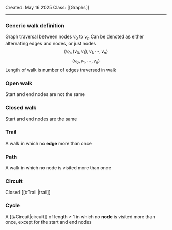Created: May 16 2025
Class: [[Graphs]]
- - -
### Generic walk definition
Graph traversal between nodes $v_0$ to $v_n$
Can be denoted as either alternating edges and nodes, or just nodes
$$
\langle v_0, (v_0, v_1), v_1, \cdots, v_n \rangle
$$
$$
\langle v_0, v_1, \cdots, v_n \rangle
$$
Length of walk is number of edges traversed in walk 
### Open walk
Start and end nodes are not the same
### Closed walk
Start and end nodes are the same

### Trail
A walk in which no **edge** more than once

### Path
A walk in which no node is visited more than once

### Circuit
Closed [[#Trail |trail]]

### Cycle
A [[#Circuit|circuit]] of length $\geq$ 1 in which no **node** is visited more than once, except for the start and end nodes

